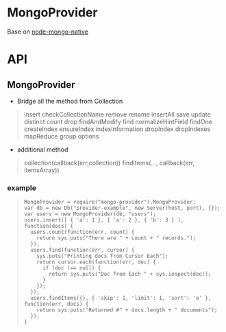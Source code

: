# MongoProvider

Base on [node-mongo-native](https://github.com/christkv/node-mongodb-native)

# API

## MongoProvider

* Bridge all the method from Collection
>   insert
>   checkCollectionName
>   remove
>   rename
>   insertAll
>   save
>   update
>   distinct
>   count
>   drop
>   findAndModify
>   find
>   normalizeHintField
>   findOne
>   createIndex
>   ensureIndex
>   indexInformation
>   dropIndex
>   dropIndexes
>   mapReduce
>   group
>   options
* additional method
>   collection(callback(err,collection))
>   findItems(..., callback(err, itemsArray))
### example

>     MongoProvider = require("mongo-provider").MongoProvider;
>     var db = new Db("provider-example", new Server(host, port), {});
>     var users = new MongoProvider(db, "users");
>     users.insert([ { 'a': 1 }, { 'a': 2 }, { 'b': 3 } ], function(docs) {
>       users.count(function(err, count) {
>         return sys.puts("There are " + count + " records.");
>       });
>       users.find(function(err, cursor) {
>         sys.puts("Printing docs from Cursor Each");
>         return cursor.each(function(err, doc) {
>           if (doc !== null) {
>             return sys.puts("Doc from Each " + sys.inspect(doc));
>           }
>         });
>       });
>       users.findItems({}, { 'skip': 1, 'limit': 1, 'sort': 'a' }, function(err, docs) {
>         return sys.puts("Returned #" + docs.length + " documents");
>       });
>     }
